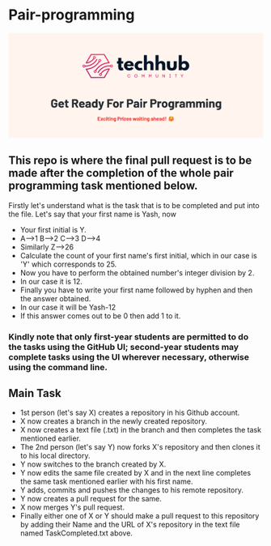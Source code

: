 # Pair-programming

![presentation](/assets/image.png)

## This repo is where the final pull request is to be made after the completion of the whole pair programming task mentioned below.

Firstly let's understand what is the task that is to be completed and put into the file. Let's say that your first name is Yash, now 
- Your first initial is Y.
- A-->1    B-->2   C-->3   D-->4
- Similarly Z-->26
- Calculate the count of your first name's first initial, which in our case is 'Y' which corresponds to 25.
- Now you have to perform the obtained number's integer division by 2.
- In our case it is 12.
- Finally you have to write your first name followed by hyphen and then the answer obtained.
- In our case it will be Yash-12
- If this answer comes out to be 0 then add 1 to it.

### Kindly note that only first-year students are permitted to do the tasks using the GitHub UI; second-year students may complete tasks using the UI wherever necessary, otherwise using the command line.

## Main Task 
- 1st person (let's say X) creates a repository in his Github account.
- X now creates a branch in the newly created repository.
- X now creates a text file (.txt) in the branch and then completes the task mentioned earlier.
- The 2nd person (let's say Y) now forks X's repository and then clones it to his local directory.
- Y now switches to the branch created by X.
- Y now edits the same file created by X and in the next line completes the same task mentioned earlier with his first name.
- Y adds, commits and pushes the changes to his remote repository.
- Y now creates a pull request for the same.
- X now merges Y's pull request.
- Finally either one of X or Y should make a pull request to this repository by adding their Name and the URL of X's repository in the text file named TaskCompleted.txt above.
